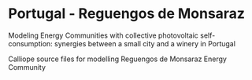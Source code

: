 # Portugal - Reguengos de Monsaraz


Modeling Energy Communities with collective photovoltaic self-consumption: synergies between a small city and a winery in Portugal

Calliope source files for modelling Reguengos de Monsaraz Energy Community 
